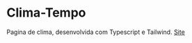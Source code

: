 # Clima-Tempo
Pagina de  clima, desenvolvida com Typescript e Tailwind.
<a href="https://clima-tempo-gabriel-barbosa.netlify.app/" target="_blank">Site</a>
